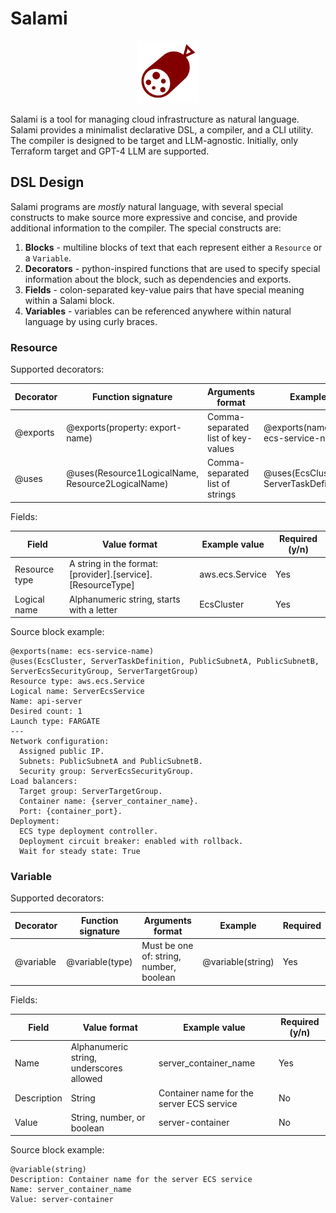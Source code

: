 # Salami

<p align="center">
  <img src="salami-icon.svg" alt="Salami Icon" width="100px" height="100px">
</p>

Salami is a tool for managing cloud infrastructure as natural language. Salami provides a minimalist declarative DSL, a compiler, and a CLI utility.
The compiler is designed to be target and LLM-agnostic. Initially, only Terraform target and GPT-4 LLM are supported.

## DSL Design

Salami programs are _mostly_ natural language, with several special constructs to make source more expressive and concise,
and provide additional information to the compiler. The special constructs are:

1. **Blocks** - multiline blocks of text that each represent either a `Resource` or a `Variable`.
2. **Decorators** - python-inspired functions that are used to specify special information about the block, such as dependencies and exports.
3. **Fields** - colon-separated key-value pairs that have special meaning within a Salami block.
4. **Variables** - variables can be referenced anywhere within natural language by using curly braces.

### Resource

Supported decorators:

| Decorator | Function signature                                | Arguments format                   | Example                                 | Required |
| --------- | ------------------------------------------------- | ---------------------------------- | --------------------------------------- | -------- |
| @exports  | @exports(property: export-name)                   | Comma-separated list of key-values | @exports(name: ecs-service-name)        | No       |
| @uses     | @uses(Resource1LogicalName, Resource2LogicalName) | Comma-separated list of strings    | @uses(EcsCluster, ServerTaskDefinition) | No       |

Fields:

| Field         | Value format                                                | Example value   | Required (y/n) |
| ------------- | ----------------------------------------------------------- | --------------- | -------------- |
| Resource type | A string in the format: [provider].[service].[ResourceType] | aws.ecs.Service | Yes            |
| Logical name  | Alphanumeric string, starts with a letter                   | EcsCluster      | Yes            |

Source block example:

```
@exports(name: ecs-service-name)
@uses(EcsCluster, ServerTaskDefinition, PublicSubnetA, PublicSubnetB, ServerEcsSecurityGroup, ServerTargetGroup)
Resource type: aws.ecs.Service
Logical name: ServerEcsService
Name: api-server
Desired count: 1
Launch type: FARGATE
---
Network configuration:
  Assigned public IP.
  Subnets: PublicSubnetA and PublicSubnetB.
  Security group: ServerEcsSecurityGroup.
Load balancers:
  Target group: ServerTargetGroup.
  Container name: {server_container_name}.
  Port: {container_port}.
Deployment:
  ECS type deployment controller.
  Deployment circuit breaker: enabled with rollback.
  Wait for steady state: True
```

### Variable

Supported decorators:

| Decorator | Function signature | Arguments format                        | Example           | Required |
| --------- | ------------------ | --------------------------------------- | ----------------- | -------- |
| @variable | @variable(type)    | Must be one of: string, number, boolean | @variable(string) | Yes      |

Fields:

| Field       | Value format                             | Example value                             | Required (y/n) |
| ----------- | ---------------------------------------- | ----------------------------------------- | -------------- |
| Name        | Alphanumeric string, underscores allowed | server_container_name                     | Yes            |
| Description | String                                   | Container name for the server ECS service | No             |
| Value       | String, number, or boolean               | server-container                          | No             |

Source block example:

```
@variable(string)
Description: Container name for the server ECS service
Name: server_container_name
Value: server-container
```
